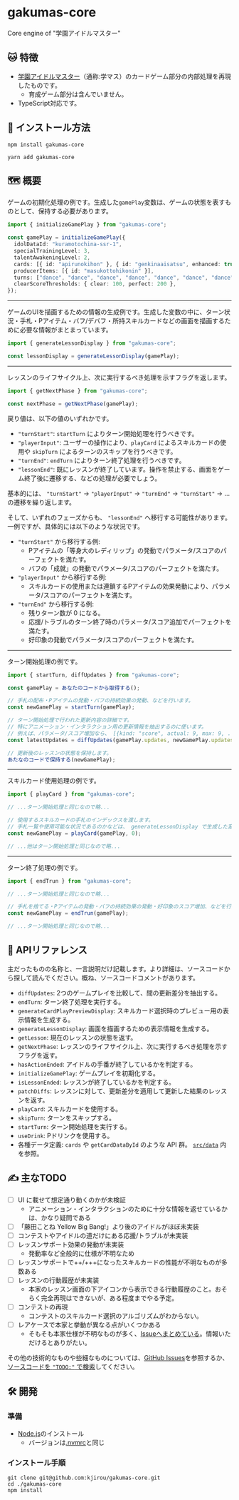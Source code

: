 # gakumas-core

Core engine of "学園アイドルマスター"

## :cat: 特徴

- [学園アイドルマスター](https://gakuen.idolmaster-official.jp/)（通称:学マス）のカードゲーム部分の内部処理を再現したものです。
  - 育成ゲーム部分は含んでいません。
- TypeScript対応です。

## :rocket: インストール方法

```
npm install gakumas-core
```

```
yarn add gakumas-core
```

## :world_map: 概要

ゲームの初期化処理の例です。生成した`gamePlay`変数は、ゲームの状態を表すものとして、保持する必要があります。

```ts
import { initializeGamePlay } from "gakumas-core";

const gamePlay = initializeGamePlay({
  idolDataId: "kuramotochina-ssr-1",
  specialTrainingLevel: 3,
  talentAwakeningLevel: 2,
  cards: [{ id: "apirunokihon" }, { id: "genkinaaisatsu", enhanced: true }],
  producerItems: [{ id: "masukottohikonin" }],
  turns: ["dance", "dance", "dance", "dance", "dance", "dance", "dance"],
  clearScoreThresholds: { clear: 100, perfect: 200 },
});
```

---

ゲームのUIを描画するための情報の生成例です。生成した変数の中に、ターン状況・手札・Pアイテム・バフ/デバフ・所持スキルカードなどの画面を描画するために必要な情報がまとまっています。

```ts
import { generateLessonDisplay } from "gakumas-core";

const lessonDisplay = generateLessonDisplay(gamePlay);
```

---

レッスンのライフサイクル上、次に実行するべき処理を示すフラグを返します。

```ts
import { getNextPhase } from "gakumas-core";

const nextPhase = getNextPhase(gamePlay);
```

戻り値は、以下の値のいずれかです。

- `"turnStart"`: `startTurn` によりターン開始処理を行うべきです。
- `"playerInput"`: ユーザーの操作により、`playCard` によるスキルカードの使用や `skipTurn` によるターンのスキップを行うべきです。
- `"turnEnd"`: `endTurn` によりターン終了処理を行うべきです。
- `"lessonEnd"`: 既にレッスンが終了しています。操作を禁止する、画面をゲーム終了後に遷移する、などの処理が必要でしょう。

基本的には、 `"turnStart"` -> `"playerInput"` -> `"turnEnd"` -> `"turnStart"` -> ... の遷移を繰り返します。

そして、いずれのフェーズからも、 `"lessonEnd"` へ移行する可能性があります。一例ですが、具体的には以下のような状況です。

- `"turnStart"` から移行する例:
  - Pアイテムの「等身大のレディリップ」の発動でパラメータ/スコアのパーフェクトを満たす。
  - バフの「成就」の発動でパラメータ/スコアのパーフェクトを満たす。
- `"playerInput"` から移行する例:
  - スキルカードの使用または連鎖するPアイテムの効果発動により、パラメータ/スコアのパーフェクトを満たす。
- `"turnEnd"` から移行する例:
  - 残りターン数が 0 になる。
  - 応援/トラブルのターン終了時のパラメータ/スコア追加でパーフェクトを満たす。
  - 好印象の発動でパラメータ/スコアのパーフェクトを満たす。

---

ターン開始処理の例です。

```ts
import { startTurn, diffUpdates } from "gakumas-core";

const gamePlay = あなたのコードから取得する();

// 手札の配布・Pアイテムの発動・バフの持続効果の発動、などを行います。
const newGamePlay = startTurn(gamePlay);

// ターン開始処理で行われた更新内容の詳細です。
// 特にアニメーション・インタラクション用の更新情報を抽出するのに使います。
// 例えば、パラメータ/スコア増加なら、 [{kind: "score", actual: 9, max: 9, ...}] のような形で記録されています。
const latestUpdates = diffUpdates(gamePlay.updates, newGamePlay.updates);

// 更新後のレッスンの状態を保持します。
あたなのコードで保持する(newGamePlay);
```

---

スキルカード使用処理の例です。

```ts
import { playCard } from "gakumas-core";

// ...ターン開始処理と同じなので略...

// 使用するスキルカードの手札のインデックスを渡します。
// 手札一覧や使用可能な状況であるのかなどは、 generateLessonDisplay で生成した変数内にあります。
const newGamePlay = playCard(gamePlay, 0);

// ...他はターン開始処理と同じなので略...
```

---

ターン終了処理の例です。

```ts
import { endTrun } from "gakumas-core";

// ...ターン開始処理と同じなので略...

// 手札を捨てる・Pアイテムの発動・バフの持続効果の発動・好印象のスコア増加、などを行います。
const newGamePlay = endTrun(gamePlay);

// ...ターン開始処理と同じなので略...
```

## :book: APIリファレンス

主だったものの名称と、一言説明だけ記載します。より詳細は、ソースコードから探して読んでください。概ね、ソースコードコメントがあります。

- `diffUpdates`: 2つのゲームプレイを比較して、間の更新差分を抽出する。
- `endTurn`: ターン終了処理を実行する。
- `generateCardPlayPreviewDisplay`: スキルカード選択時のプレビュー用の表示情報を生成する。
- `generateLessonDisplay`: 画面を描画するための表示情報を生成する。
- `getLesson`: 現在のレッスンの状態を返す。
- `getNextPhase`: レッスンのライフサイクル上、次に実行するべき処理を示すフラグを返す。
- `hasActionEnded`: アイドルの手番が終了しているかを判定する。
- `initializeGamePlay`: ゲームプレイを初期化する。
- `isLessonEnded`: レッスンが終了しているかを判定する。
- `patchDiffs`: レッスンに対して、更新差分を適用して更新した結果のレッスンを返す。
- `playCard`: スキルカードを使用する。
- `skipTurn`: ターンをスキップする。
- `startTurn`: ターン開始処理を実行する。
- `useDrink`: Pドリンクを使用する。
- 各種データ定義: `cards` や `getCardDataById` のような API 群。 [`src/data`](./src/data/) 内を参照。

## :writing_hand: 主なTODO

- [ ] UI に載せて想定通り動くのかが未検証
  - アニメーション・インタラクションのために十分な情報を返せているかは、かなり疑問である
- [ ] 「藤田ことね Yellow Big Bang!」より後のアイドルがほぼ未実装
- [ ] コンテストやアイドルの道だけにある応援/トラブルが未実装
- [ ] レッスンサポート効果の発動が未実装
  - 発動率など全般的に仕様が不明なため
- [ ] レッスンサポートで++/+++になったスキルカードの性能が不明なものが多数ある
- [ ] レッスンの行動履歴が未実装
  - 本家のレッスン画面の下アイコンから表示できる行動履歴のこと。おそらく完全再現はできないが、ある程度までやる予定。
- [ ] コンテストの再現
  - コンテストのスキルカード選択のアルゴリズムがわからない。
- [ ] レアケースで本家と挙動が異なる点がいくつかある
  - そもそも本家仕様が不明なものが多く、[Issueへまとめている](https://github.com/kjirou/gakumas-core/issues?q=is%3Aissue+is%3Aopen+label%3A_%E4%BB%95%E6%A7%98%E7%A2%BA%E8%AA%8D)。情報いただけるとありがたい。

その他の技術的なものや些細なものについては、[GitHub Issues](https://github.com/kjirou/gakumas-core/issues)を参照するか、[ソースコードを `"TODO:"` で検索](https://github.com/search?q=repo%3Akjirou%2Fgakumas-core%20%22TODO%3A%22&type=code)してください。

## :hammer_and_wrench: 開発

### 準備

- [Node.js](https://nodejs.org/)のインストール
  - バージョンは[.nvmrc](/.nvmrc)と同じ

### インストール手順

```
git clone git@github.com:kjirou/gakumas-core.git
cd ./gakumas-core
npm install
```
